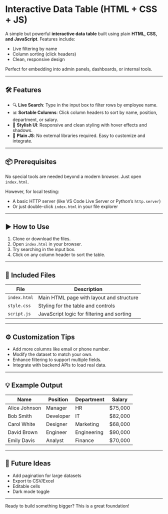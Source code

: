 # Interactive Data Table (HTML + CSS + JS)

A simple but powerful **interactive data table** built using plain **HTML, CSS, and JavaScript**. Features include:
- Live filtering by name
- Column sorting (click headers)
- Clean, responsive design

Perfect for embedding into admin panels, dashboards, or internal tools.

---

## 🛠️ Features
- 🔍 **Live Search**: Type in the input box to filter rows by employee name.
- 📊 **Sortable Columns**: Click column headers to sort by name, position, department, or salary.
- 🎨 **Stylish UI**: Responsive and clean styling with hover effects and shadows.
- 🧩 **Plain JS**: No external libraries required. Easy to customize and integrate.

---

## 📦 Prerequisites
No special tools are needed beyond a modern browser. Just open `index.html`.

However, for local testing:
- A basic HTTP server (like VS Code Live Server or Python’s `http.server`)
- Or just double-click `index.html` in your file explorer

---

## ▶️ How to Use
1. Clone or download the files.
2. Open `index.html` in your browser.
3. Try searching in the input box.
4. Click on any column header to sort the table.

---

## 📂 Included Files
| File | Description |
|------|-------------|
| `index.html` | Main HTML page with layout and structure |
| `style.css` | Styling for the table and controls |
| `script.js` | JavaScript logic for filtering and sorting |

---

## ⚙️ Customization Tips
- Add more columns like email or phone number.
- Modify the dataset to match your own.
- Enhance filtering to support multiple fields.
- Integrate with backend APIs to load real data.

---

## 💡 Example Output
| Name           | Position   | Department   | Salary  |
|----------------|------------|--------------|---------|
| Alice Johnson  | Manager    | HR           | $75,000 |
| Bob Smith      | Developer  | IT           | $82,000 |
| Carol White    | Designer   | Marketing    | $68,000 |
| David Brown    | Engineer   | Engineering  | $90,000 |
| Emily Davis    | Analyst    | Finance      | $70,000 |

---

## 🚀 Future Ideas
- Add pagination for large datasets
- Export to CSV/Excel
- Editable cells
- Dark mode toggle

---

Ready to build something bigger? This is a great foundation!
